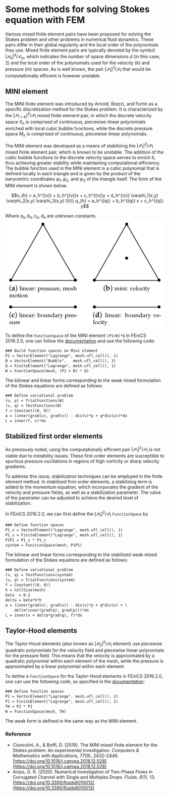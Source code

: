 # Some methods for solving Stokes equation with FEM
Various mixed finite element pairs have been proposed for solving the Stokes problem and other problems in numerical fluid dynamics. These pairs differ in their global regularity and the local order of the polynomials they use. Mixed finite element pairs are typically denoted by the symbol $[\mathcal{P}_k]^d/\mathcal{P}_m$, which indicates the number of space dimensions $d$ (in this case, 2) and the local order of the polynomials used for the velocity ($k$) and pressure ($m$) spaces. As is well known, the pair $[\mathcal{P}_1]^2/\mathcal{P}_1$ that would be computationally efficient is however unstable.
## MINI element
The MINI finite element was introduced by Arnold, Brezzi, and Fortin as a specific discretization method for the Stokes problem. It is characterized by the $[\mathcal{P}_{1+b}]^2/\mathcal{P}_1$ mixed finite element pair, in which the discrete velocity space $X_h$ is comprised of continuous, piecewise-linear polynomials enriched with local cubic bubble functions, while the discrete pressure space $M_h$ is comprised of continuous, piecewise-linear polynomials.

The MINI element was developed as a means of stabilizing the $[\mathcal{P}_1]^2/\mathcal{P}_1$ mixed finite element pair, which is known to be unstable. The addition of the cubic bubble functions to the discrete velocity space serves to enrich it, thus achieving greater stability while maintaining computational efficiency. The bubble function used in the MINI element is a cubic polynomial that is defined locally in each triangle and is given by the product of the barycentric coordinates $\varphi_1, \varphi_2,$ and $\varphi_3$ of the triangle itself. The form of the MINI element is shown below.

$$v_{h} = a_h^{(v)}  + b_h^{(v)}x + c_h^{(v)}y + d_h^{(v)} \varphi_1(x,y) \varphi_2(x,y) \varphi_3(x,y) \\\\\\
q_{h} = a_h^{(q)} + b_h^{(q)} x + c_h^{(q)} y$$

Where $a_h, b_h, c_h, d_h$ are unknown constants.
![MINI elements](https://github.com/YuxiangGao0321/FEniCS_tutorial_2023/blob/main/figs/MNIelement.jpg?raw=true|width=100)

To define the `FunctionSpace` of the MINI element `(P1+B)*Q` in FEniCS 2016.2.0, one can follow the [documentation](https://fenicsproject.org/olddocs/dolfin/2016.2.0/python/demo/documented/stokes-mini/python/documentation.html) and use the following code:

    ### Build function spaces on Mini element
    P1 = VectorElement("Lagrange", mesh.ufl_cell(), 1)
    B = VectorElement("Bubble",   mesh.ufl_cell(), 3)
    Q = FiniteElement("Lagrange", mesh.ufl_cell(), 1)
    W = FunctionSpace(mesh, (P1 + B) * Q)

The bilinear and linear forms corresponding to the weak mixed formulation of the Stokes equations are defined as follows:

    ### Define variational problem
    (u, p) = TrialFunctions(W)
    (v, q) = TestFunctions(W)
    f = Constant((0, 0))
    a = (inner(grad(u), grad(v)) - div(v)*p + q*div(u))*dx
    L = inner(f, v)*dx

## Stabilized first order elements

As previously noted, using the computationally efficient pair $[\mathcal{P}_1]^2/\mathcal{P}_1$ is not viable due to instability issues. These first-order elements are susceptible to spurious pressure oscillations in regions of high vorticity or sharp velocity gradients.

To address this issue, stabilization techniques can be employed in the finite element method. In stabilized first-order elements, a stabilizing term is added to the momentum equation, which incorporates the gradient of the velocity and pressure fields, as well as a stabilization parameter. The value of the parameter can be adjusted to achieve the desired level of stabilization.

In FEniCS 2016.2.0, we can first define the $[\mathcal{P}_1]^2/\mathcal{P}_1$ `FunctionSpace` by 

    ### Define function spaces
    P1_v = VectorElement("Lagrange", mesh.ufl_cell(), 1)
    P1_s = FiniteElement("Lagrange", mesh.ufl_cell(), 1)
    P1P1 = P1_v * P1_s
    system = FunctionSpace(mesh, P1P1)

The bilinear and linear forms corresponding to the stabilized weak mixed formulation of the Stokes equations are defined as follows:
    
    ### Define variational problem
    (v, q) = TestFunctions(system)
    (u, p) = TrialFunctions(system)
    f = Constant((0, 0))
    h = CellSize(mesh)
    beta  = 0.2
    delta = beta*h*h
    a = (inner(grad(v), grad(u)) - div(v)*p + q*div(u) + \
        delta*inner(grad(q), grad(p)))*dx
    L = inner(v + delta*grad(q), f)*dx

## Taylor-Hood elements
The Taylor-Hood elements (also known as $[\mathcal{P}_{2}]^2/\mathcal{P}_1$ element) use piecewise quadratic polynomials for the velocity field and piecewise linear polynomials for the pressure field. This means that the velocity is approximated by a quadratic polynomial within each element of the mesh, while the pressure is approximated by a linear polynomial within each element.

To define a `FunctionSpace` for the Taylor-Hood elements in FEniCS 2016.2.0, one can use the following code, as specified in the [documentation](https://fenicsproject.org/olddocs/dolfin/2016.2.0/python/demo/documented/stokes-taylor-hood/python/documentation.html):

    ### Define function spaces
    P2 = VectorElement("Lagrange", mesh.ufl_cell(), 2)
    P1 = FiniteElement("Lagrange", mesh.ufl_cell(), 1)
    TH = P2 * P1
    W = FunctionSpace(mesh, TH)

The weak form is defined in the same way as the MINI element.
### Reference

- Cioncolini, A., & Boffi, D. (2019). The MINI mixed finite element for the Stokes problem: An experimental investigation. _Computers & Mathematics with Applications_, _77_(9), 2432–2446. [https://doi.org/10.1016/j.camwa.2018.12.028](https://doi.org/10.1016/j.camwa.2018.12.028)
- Anjos, G. R. (2020). Numerical Investigation of Two-Phase Flows in Corrugated Channel with Single and Multiples Drops. _Fluids_, _6_(1), 13. [https://doi.org/10.3390/fluids6010013](https://doi.org/10.3390/fluids6010013)


